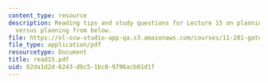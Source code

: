```yaml
---
content_type: resource
description: Reading tips and study questions for Lecture 15 on planning from above
  versus planning from below.
file: https://ol-ocw-studio-app-qa.s3.amazonaws.com/courses/11-201-gateway-planning-action-fall-2007/82da1d2d6243dbc51bc89796acb01d1f_read15.pdf
file_type: application/pdf
resourcetype: Document
title: read15.pdf
uid: 82da1d2d-6243-dbc5-1bc8-9796acb01d1f
---
```

